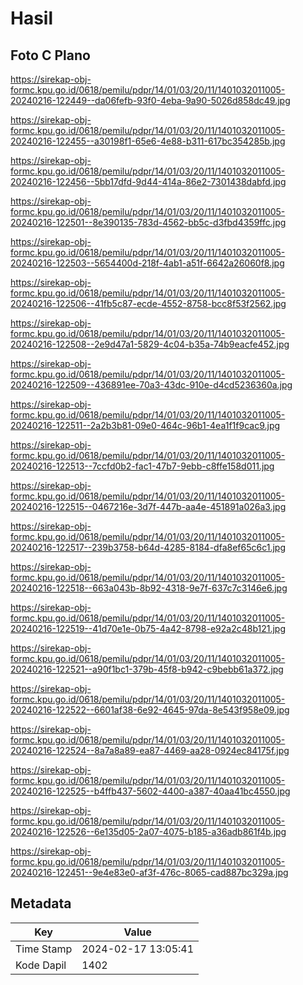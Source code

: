 # Hasil

## Foto C Plano

https://sirekap-obj-formc.kpu.go.id/0618/pemilu/pdpr/14/01/03/20/11/1401032011005-20240216-122449--da06fefb-93f0-4eba-9a90-5026d858dc49.jpg

https://sirekap-obj-formc.kpu.go.id/0618/pemilu/pdpr/14/01/03/20/11/1401032011005-20240216-122455--a30198f1-65e6-4e88-b311-617bc354285b.jpg

https://sirekap-obj-formc.kpu.go.id/0618/pemilu/pdpr/14/01/03/20/11/1401032011005-20240216-122456--5bb17dfd-9d44-414a-86e2-7301438dabfd.jpg

https://sirekap-obj-formc.kpu.go.id/0618/pemilu/pdpr/14/01/03/20/11/1401032011005-20240216-122501--8e390135-783d-4562-bb5c-d3fbd4359ffc.jpg

https://sirekap-obj-formc.kpu.go.id/0618/pemilu/pdpr/14/01/03/20/11/1401032011005-20240216-122503--5654400d-218f-4ab1-a51f-6642a26060f8.jpg

https://sirekap-obj-formc.kpu.go.id/0618/pemilu/pdpr/14/01/03/20/11/1401032011005-20240216-122506--41fb5c87-ecde-4552-8758-bcc8f53f2562.jpg

https://sirekap-obj-formc.kpu.go.id/0618/pemilu/pdpr/14/01/03/20/11/1401032011005-20240216-122508--2e9d47a1-5829-4c04-b35a-74b9eacfe452.jpg

https://sirekap-obj-formc.kpu.go.id/0618/pemilu/pdpr/14/01/03/20/11/1401032011005-20240216-122509--436891ee-70a3-43dc-910e-d4cd5236360a.jpg

https://sirekap-obj-formc.kpu.go.id/0618/pemilu/pdpr/14/01/03/20/11/1401032011005-20240216-122511--2a2b3b81-09e0-464c-96b1-4ea1f1f9cac9.jpg

https://sirekap-obj-formc.kpu.go.id/0618/pemilu/pdpr/14/01/03/20/11/1401032011005-20240216-122513--7ccfd0b2-fac1-47b7-9ebb-c8ffe158d011.jpg

https://sirekap-obj-formc.kpu.go.id/0618/pemilu/pdpr/14/01/03/20/11/1401032011005-20240216-122515--0467216e-3d7f-447b-aa4e-451891a026a3.jpg

https://sirekap-obj-formc.kpu.go.id/0618/pemilu/pdpr/14/01/03/20/11/1401032011005-20240216-122517--239b3758-b64d-4285-8184-dfa8ef65c6c1.jpg

https://sirekap-obj-formc.kpu.go.id/0618/pemilu/pdpr/14/01/03/20/11/1401032011005-20240216-122518--663a043b-8b92-4318-9e7f-637c7c3146e6.jpg

https://sirekap-obj-formc.kpu.go.id/0618/pemilu/pdpr/14/01/03/20/11/1401032011005-20240216-122519--41d70e1e-0b75-4a42-8798-e92a2c48b121.jpg

https://sirekap-obj-formc.kpu.go.id/0618/pemilu/pdpr/14/01/03/20/11/1401032011005-20240216-122521--a90f1bc1-379b-45f8-b942-c9bebb61a372.jpg

https://sirekap-obj-formc.kpu.go.id/0618/pemilu/pdpr/14/01/03/20/11/1401032011005-20240216-122522--6601af38-6e92-4645-97da-8e543f958e09.jpg

https://sirekap-obj-formc.kpu.go.id/0618/pemilu/pdpr/14/01/03/20/11/1401032011005-20240216-122524--8a7a8a89-ea87-4469-aa28-0924ec84175f.jpg

https://sirekap-obj-formc.kpu.go.id/0618/pemilu/pdpr/14/01/03/20/11/1401032011005-20240216-122525--b4ffb437-5602-4400-a387-40aa41bc4550.jpg

https://sirekap-obj-formc.kpu.go.id/0618/pemilu/pdpr/14/01/03/20/11/1401032011005-20240216-122526--6e135d05-2a07-4075-b185-a36adb861f4b.jpg

https://sirekap-obj-formc.kpu.go.id/0618/pemilu/pdpr/14/01/03/20/11/1401032011005-20240216-122451--9e4e83e0-af3f-476c-8065-cad887bc329a.jpg


## Metadata

| Key        | Value               |
| ---------- | ------------------- |
| Time Stamp | 2024-02-17 13:05:41 |
| Kode Dapil | 1402                |



